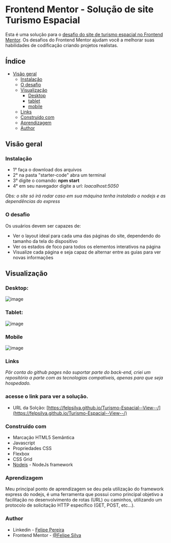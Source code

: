 # Frontend Mentor - Solução de site Turismo Espacial

Esta é uma solução para o [desafio do site de turismo espacial no Frontend Mentor](https://www.frontendmentor.io/challenges/space-tourism-multipage-website-gRWj1URZ3). Os desafios do Frontend Mentor ajudam você a melhorar suas habilidades de codificação criando projetos realistas.


## Índice

- [Visão geral](#visão-geral)
  - [Instalação](#instalação)
  - [O desafio](#o-desafio)
  - [Visualização](#visualização)
    - [Desktop](#desktop)
    - [tablet](#tablet)
    - [mobile](#mobile)
  - [Links](#links)
  - [Construído com](#construído-com)
  - [Aprendizagem](#aprendizagem)
  - [Author](#author)

## Visão geral

### Instalação

- 1° faça o download dos arquivos
- 2° na pasta "starter-code" abra um terminal
- 3° digite o comando: **npm start**
- 4° em seu navegador digite a url: *loacalhost:5050*

*Obs: o site só irá rodar caso em sua máquina tenha instalado o nodejs e as dependências do express*

### O desafio

Os usuários devem ser capazes de:

- Ver o layout ideal para cada uma das páginas do site, dependendo do tamanho da tela do dispositivo
- Ver os estados de foco para todos os elementos interativos na página
- Visualize cada página e seja capaz de alternar entre as guias para ver novas informações

## Visualização

### Desktop:

![image](https://user-images.githubusercontent.com/110566575/202327099-8f8f8d75-558f-400a-861e-4b4b0f50c238.png)

### Tablet:

![image](https://user-images.githubusercontent.com/110566575/203161263-f73d253f-d73a-4be1-b142-af50f7225578.png)

### Mobile

![image](https://user-images.githubusercontent.com/110566575/203161449-89c310c9-d936-4efb-bf9f-e75795684e0e.png)



### Links

*Pôr conta do github pages não suportar parte do back-end, criei um repositório a parte com as tecnologias compatíveis, 
apenas para que seja hospedado.*

<h3>acesse o link para ver a solução.</h3>

- URL da Solção: [https://felpsilva.github.io/Turismo-Espacial--View--/](https://felpsilva.github.io/Turismo-Espacial--View--/)

### Construído com

- Marcação HTML5 Semântica
- Javascript
- Propriedades CSS
- Flexbox
- CSS Grid
- [Nodejs](https://expressjs.com/pt-br/) - NodeJs framework


### Aprendizagem

Meu principal ponto de aprendizagem se deu pela utilização do framework express do nodejs,
é uma ferramenta que possui como principal objetivo a facilitação no desenvolvimento de rotas
(URL) ou caminhos, utilizando um protocolo de solicitação HTTP específico (GET, POST, etc...).



### Author

- Linkedin - [Felipe Pereira](https://www.linkedin.com/in/felipe-pereira-20b70a205/)
- Frontend Mentor - [@Felipe Silva](https://www.frontendmentor.io/profile/felpsilva)

